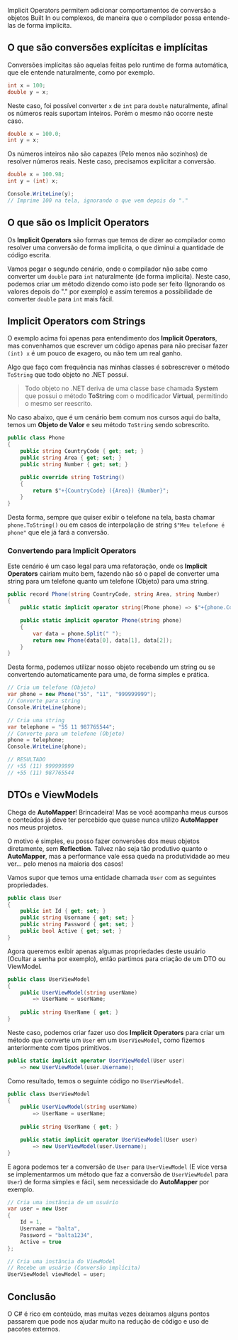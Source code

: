 Implicit Operators permitem adicionar comportamentos de conversão a objetos Built In ou complexos, de maneira que o compilador possa entende-las de forma implícita.

## O que são conversões explícitas e implícitas
Conversões implícitas são aquelas feitas pelo runtime de forma automática, que ele entende naturalmente, como por exemplo.

```csharp
int x = 100;
double y = x;
```

Neste caso, foi possível converter `x` de `int` para `double` naturalmente, afinal os números reais suportam inteiros. Porém o mesmo não ocorre neste caso.

```csharp
double x = 100.0;
int y = x;
```

Os números inteiros não são capazes (Pelo menos não sozinhos) de resolver números reais. Neste caso, precisamos explicitar a conversão.

```csharp
double x = 100.98;
int y = (int) x;

Console.WriteLine(y); 
// Imprime 100 na tela, ignorando o que vem depois do "."
```

## O que são os Implicit Operators
Os **Implicit Operators** são formas que temos de dizer ao compilador como resolver uma conversão de forma implícita, o que diminui a quantidade de código escrita.

Vamos pegar o segundo cenário, onde o compilador não sabe como converter um `double` para `int` naturalmente (de forma implícita). Neste caso, podemos criar um método dizendo como isto pode ser feito (Ignorando os valores depois do "." por exemplo) e assim teremos a possibilidade de converter `double` para `int` mais fácil.

## Implicit Operators com Strings
O exemplo acima foi apenas para entendimento dos **Implicit Operators**, mas convenhamos que escrever um código apenas para não precisar fazer `(int) x` é um pouco de exagero, ou não tem um real ganho.

Algo que faço com frequência nas minhas classes é sobrescrever o método `ToString` que todo objeto no .NET possui.

> Todo objeto no .NET deriva de uma classe base chamada **System** que possui o método **ToString** com o modificador **Virtual**, permitindo o mesmo ser reescrito.

No caso abaixo, que é um cenário bem comum nos cursos aqui do balta, temos um **Objeto de Valor** e seu método `ToString` sendo sobrescrito.

```csharp
public class Phone 
{
    public string CountryCode { get; set; }
    public string Area { get; set; }
    public string Number { get; set; }

    public override string ToString()
    {
        return $"+{CountryCode} ({Area}) {Number}";
    }
}
```

Desta forma, sempre que quiser exibir o telefone na tela, basta chamar `phone.ToString()` ou em casos de interpolação de string `$"Meu telefone é phone"` que ele já fará a conversão.

### Convertendo para Implicit Operators
Este cenário é um caso legal para uma refatoração, onde os **Implicit Operators** cairiam muito bem, fazendo não só o papel de converter uma string para um telefone quanto um telefone (Objeto) para uma string.

```csharp
public record Phone(string CountryCode, string Area, string Number)
{
    public static implicit operator string(Phone phone) => $"+{phone.CountryCode} ({phone.Area}) {phone.Number}";

    public static implicit operator Phone(string phone)
    {
        var data = phone.Split(" ");
        return new Phone(data[0], data[1], data[2]);
    }
}
```

Desta forma, podemos utilizar nosso objeto recebendo um string ou se convertendo automaticamente para uma, de forma simples e prática.

```csharp
// Cria um telefone (Objeto)
var phone = new Phone("55", "11", "999999999");
// Converte para string
Console.WriteLine(phone);

// Cria uma string
var telephone = "55 11 987765544";
// Converte para um telefone (Objeto)
phone = telephone;
Console.WriteLine(phone);

// RESULTADO
// +55 (11) 999999999
// +55 (11) 987765544
```

## DTOs e ViewModels
Chega de **AutoMapper**! Brincadeira! Mas se você acompanha meus cursos e conteúdos já deve ter percebido que quase nunca utilizo **AutoMapper** nos meus projetos.

O motivo é simples, eu posso fazer conversões dos meus objetos diretamente, sem **Reflection**. Talvez não seja tão produtivo quanto o **AutoMapper**, mas a performance vale essa queda na produtividade ao meu ver... pelo menos na maioria dos casos!

Vamos supor que temos uma entidade chamada `User` com as seguintes propriedades.

```csharp
public class User
{
    public int Id { get; set; }
    public string Username { get; set; }
    public string Password { get; set; }
    public bool Active { get; set; }
}
```

Agora queremos exibir apenas algumas propriedades deste usuário (Ocultar a senha por exemplo), então partimos para criação de um DTO ou ViewModel.

```csharp
public class UserViewModel
{
    public UserViewModel(string userName) 
        => UserName = userName;
    
    public string UserName { get; }
}
```

Neste caso, podemos criar fazer uso dos **Implicit Operators** para criar um método que converte um `User` em um `UserViewModel`, como fizemos anteriormente com tipos primitivos.

```csharp
public static implicit operator UserViewModel(User user) 
    => new UserViewModel(user.Username);
```

Como resultado, temos o seguinte código no `UserViewModel`.
```csharp
public class UserViewModel
{
    public UserViewModel(string userName) 
        => UserName = userName;
    
    public string UserName { get; }

    public static implicit operator UserViewModel(User user) 
        => new UserViewModel(user.Username);
}
```

E agora podemos ter a conversão de `User` para `UserViewModel` (E vice versa se implementarmos um método que faz a conversão de `UserViewModel` para `User`) de forma simples e fácil, sem necessidade do **AutoMapper** por exemplo.

```csharp
// Cria uma instância de um usuário
var user = new User
{
    Id = 1,
    Username = "balta",
    Password = "balta1234",
    Active = true
};

// Cria uma instância do ViewModel
// Recebe um usuário (Conversão implícita)
UserViewModel viewModel = user;
```
## Conclusão
O C# é rico em conteúdo, mas muitas vezes deixamos alguns pontos passarem que pode nos ajudar muito na redução de código e uso de pacotes externos.
